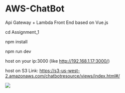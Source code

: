 # AWS-ChatBot
Api Gateway + Lambda
Front End based on Vue.js

cd Assignment_1

npm install

npm run dev

host on your ip:3000 (like http://192.168.1.17:3000/)

host on 
S3 Link: https://s3-us-west-2.amazonaws.com/chatbotresource/views/index.html#/


![](https://github.com/Wangwei0223/AWS-LambdaDemo/blob/master/Assignment_1/images/image_1.png?raw=true)